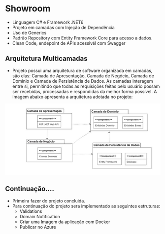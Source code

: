 # Showroom
 
- Linguagem C# e Framework .NET6
- Projeto em camadas com Injeção de Dependência
- Uso de Generics
- Padrão Repository com Entity Framework Core para acesso a dados.
- Clean Code, endepoint de APIs acessivél com Swagger


##  Arquitetura Multicamadas

- Projeto possui uma arquitetura de software organizada em 
camadas, são elas: Camada de Apresentação, Camada de Negócio, Camada de 
Domínio e Camada de Persistência de Dados. As camadas interagem entre si, 
permitindo que todas as requisições feitas pelo usuário possam ser recebidas, 
processadas e respondidas da melhor forma possível. A imagem abaixo apresenta a 
arquitetura adotada no projeto:

<p align="center">
    <img src="assets/to_readme/arquitetura_em_camadas.jpg" />
</p>


## Continuação....

- Primeira fazer do projeto concluida.
- Para continuação do projeto sera implementado as seguintes estruturas:
  - Validations
  - Domain Notification
  - Criar uma Imagem da aplicação com Docker
  - Publicar no Azure